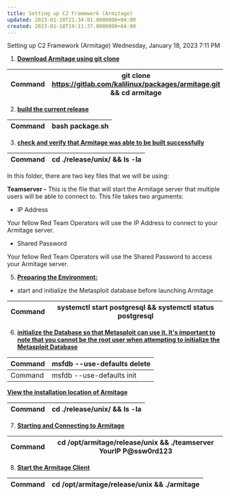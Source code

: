 ```yaml
---
title: Setting up C2 Framework (Armitage)
updated: 2023-01-20T21:34:01.0000000+04:00
created: 2023-01-18T19:11:37.0000000+04:00
---
```


Setting up C2 Framework (Armitage)
Wednesday, January 18, 2023
7:11 PM
1.  **<u>Download Armitage using git clone</u>**

| Command | git clone <https://gitlab.com/kalilinux/packages/armitage.git> && cd armitage |
|---------|-------------------------------------------------------------------------------|

2.  **<u>build the current release</u>**

| Command | bash package.sh |
|---------|-----------------|

3.  **<u>check and verify that Armitage was able to be built successfully</u>**

| Command | cd ./release/unix/ && ls -la |
|---------|------------------------------|

In this folder, there are two key files that we will be using:

**Teamserver -**
This is the file that will start the Armitage server that multiple users will be able to connect to. This file takes two arguments:

- IP Address

Your fellow Red Team Operators will use the IP Address to connect to your Armitage server.

- Shared Password

Your fellow Red Team Operators will use the Shared Password to access your Armitage server.

5.  **<u>Preparing the Environment:</u>**

- start and initialize the Metasploit database before launching Armitage

| Command | systemctl start postgresql && systemctl status postgresql |
|---------|-----------------------------------------------------------|

6.  **<u>initialize the Database so that Metasploit can use it. It's important to note that you cannot be the root user when attempting to initialize the Metasploit Database</u>**

| Command | msfdb --use-defaults delete |
|---------|-----------------------------|
| Command | msfdb --use-defaults init   |

**<u>View the installation location of Armitage</u>**

| Command | cd ./release/unix/ && ls -la |
|---------|------------------------------|

7.  **<u>Starting and Connecting to Armitage</u>**

| Command | cd /opt/armitage/release/unix && ./teamserver YourIP P@ssw0rd123 |
|---------|------------------------------------------------------------------|

8.  **<u>Start the Armitage Client</u>**

| Command | cd /opt/armitage/release/unix && ./armitage |
|---------|---------------------------------------------|

